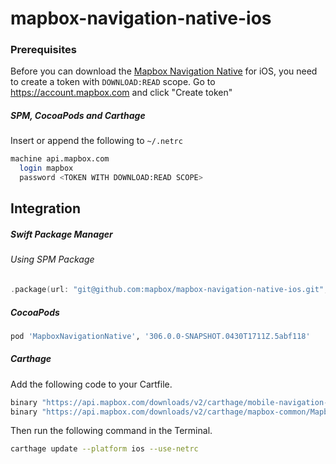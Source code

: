# mapbox-navigation-native-ios

### Prerequisites

Before you can download the [Mapbox Navigation Native](https://github.com/mapbox/mapbox-navigation-native) for iOS, you need to create a token with `DOWNLOAD:READ` scope.
Go to https://account.mapbox.com and click "Create token"

##### SPM, CocoaPods and Carthage
Insert or append the following to `~/.netrc`

```bash
machine api.mapbox.com
  login mapbox
  password <TOKEN WITH DOWNLOAD:READ SCOPE>
```

## Integration

##### Swift Package Manager

###### Using SPM Package

```swift
.package(url: "git@github.com:mapbox/mapbox-navigation-native-ios.git", from: "306.0.0-SNAPSHOT.0430T1711Z.5abf118"),
```

##### CocoaPods

```ruby
pod 'MapboxNavigationNative', '306.0.0-SNAPSHOT.0430T1711Z.5abf118'
```

##### Carthage

Add the following code to your Cartfile.

```bash
binary "https://api.mapbox.com/downloads/v2/carthage/mobile-navigation-native/MapboxNavigationNative.json" == 306.0.0-SNAPSHOT.0430T1711Z.5abf118
binary "https://api.mapbox.com/downloads/v2/carthage/mapbox-common/MapboxCommon-ios.json" == 24.4.0-beta.1
```

Then run the following command in the Terminal.
```bash
carthage update --platform ios --use-netrc
```
